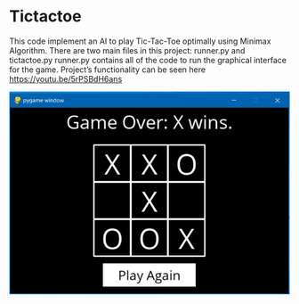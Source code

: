# Tictactoe
This code implement an AI to play Tic-Tac-Toe optimally using Minimax Algorithm.
There are two main files in this project: runner.py and tictactoe.py 
runner.py contains all of the code to run the graphical interface for the game. Project’s functionality can be seen here https://youtu.be/5rPSBdH6ans

![](images/Annotation%202020-08-26%20165052.png)

